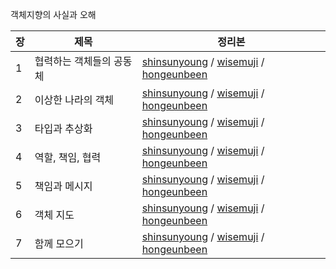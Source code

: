 객체지향의 사실과 오해

| 장   | 제목                     | 정리본                                                       |
| ---- | ------------------------ | ------------------------------------------------------------ |
| 1    | 협력하는 객체들의 공동체 | [shinsunyoung](https://github.com/Coveong/reading-books-for-programmers/blob/main/%EA%B0%9D%EC%B2%B4%EC%A7%80%ED%96%A5%EC%9D%98%20%EC%82%AC%EC%8B%A4%EA%B3%BC%20%EC%98%A4%ED%95%B4/01%EC%9E%A5.%20%ED%98%91%EB%A0%A5%ED%95%98%EB%8A%94%20%EA%B0%9D%EC%B2%B4%EB%93%A4%EC%9D%98%20%EA%B3%B5%EB%8F%99%EC%B2%B4/shinsunyoung.md) / [wisemuji](https://github.com/Coveong/reading-books-for-programmers/blob/main/%EA%B0%9D%EC%B2%B4%EC%A7%80%ED%96%A5%EC%9D%98%20%EC%82%AC%EC%8B%A4%EA%B3%BC%20%EC%98%A4%ED%95%B4/01%EC%9E%A5.%20%ED%98%91%EB%A0%A5%ED%95%98%EB%8A%94%20%EA%B0%9D%EC%B2%B4%EB%93%A4%EC%9D%98%20%EA%B3%B5%EB%8F%99%EC%B2%B4/wisemuji.md) / [hongeunbeen](https://github.com/Coveong/reading-books-for-programmers/blob/main/%EA%B0%9D%EC%B2%B4%EC%A7%80%ED%96%A5%EC%9D%98%20%EC%82%AC%EC%8B%A4%EA%B3%BC%20%EC%98%A4%ED%95%B4/01%EC%9E%A5.%20%ED%98%91%EB%A0%A5%ED%95%98%EB%8A%94%20%EA%B0%9D%EC%B2%B4%EB%93%A4%EC%9D%98%20%EA%B3%B5%EB%8F%99%EC%B2%B4/hongeunbeen.md) |
| 2    | 이상한 나라의 객체       | [shinsunyoung](https://github.com/Coveong/reading-books-for-programmers/blob/main/%EA%B0%9D%EC%B2%B4%EC%A7%80%ED%96%A5%EC%9D%98%20%EC%82%AC%EC%8B%A4%EA%B3%BC%20%EC%98%A4%ED%95%B4/02장.%20이상한%20나라의%20객체/shinsunyoung.md) / [wisemuji](https://github.com/Coveong/reading-books-for-programmers/blob/main/%EA%B0%9D%EC%B2%B4%EC%A7%80%ED%96%A5%EC%9D%98%20%EC%82%AC%EC%8B%A4%EA%B3%BC%20%EC%98%A4%ED%95%B4/02장.%20이상한%20나라의%20객체/wisemuji.md) / [hongeunbeen](https://github.com/Coveong/reading-books-for-programmers/blob/main/%EA%B0%9D%EC%B2%B4%EC%A7%80%ED%96%A5%EC%9D%98%20%EC%82%AC%EC%8B%A4%EA%B3%BC%20%EC%98%A4%ED%95%B4/02장.%20이상한%20나라의%20객체/hongeunbeen.md) |
| 3    | 타입과 추상화            | [shinsunyoung](https://github.com/Coveong/reading-books-for-programmers/blob/main/%EA%B0%9D%EC%B2%B4%EC%A7%80%ED%96%A5%EC%9D%98%20%EC%82%AC%EC%8B%A4%EA%B3%BC%20%EC%98%A4%ED%95%B4/03장.%20타입과%20추상화/shinsunyoung.md) / [wisemuji](https://github.com/Coveong/reading-books-for-programmers/blob/main/%EA%B0%9D%EC%B2%B4%EC%A7%80%ED%96%A5%EC%9D%98%20%EC%82%AC%EC%8B%A4%EA%B3%BC%20%EC%98%A4%ED%95%B4/03장.%20타입과%20추상화/wisemuji.md) / [hongeunbeen](https://github.com/Coveong/reading-books-for-programmers/blob/main/%EA%B0%9D%EC%B2%B4%EC%A7%80%ED%96%A5%EC%9D%98%20%EC%82%AC%EC%8B%A4%EA%B3%BC%20%EC%98%A4%ED%95%B4/03장.%20타입과%20추상화/hongeunbeen.md) |
| 4    | 역할, 책임, 협력         | [shinsunyoung](https://github.com/Coveong/reading-books-for-programmers/blob/main/%EA%B0%9D%EC%B2%B4%EC%A7%80%ED%96%A5%EC%9D%98%20%EC%82%AC%EC%8B%A4%EA%B3%BC%20%EC%98%A4%ED%95%B4/04장.%20역할%2C%20책임%2C%20협력/shinsunyoung.md) / [wisemuji](https://github.com/Coveong/reading-books-for-programmers/blob/main/%EA%B0%9D%EC%B2%B4%EC%A7%80%ED%96%A5%EC%9D%98%20%EC%82%AC%EC%8B%A4%EA%B3%BC%20%EC%98%A4%ED%95%B4/04장.%20역할%2C%20책임%2C%20협력/wisemuji.md) / [hongeunbeen](https://github.com/Coveong/reading-books-for-programmers/blob/main/%EA%B0%9D%EC%B2%B4%EC%A7%80%ED%96%A5%EC%9D%98%20%EC%82%AC%EC%8B%A4%EA%B3%BC%20%EC%98%A4%ED%95%B4/04장.%20역할%2C%20책임%2C%20협력/hongeunbeen.md) |
| 5    | 책임과 메시지            | [shinsunyoung](https://github.com/Coveong/reading-books-for-programmers/blob/main/%EA%B0%9D%EC%B2%B4%EC%A7%80%ED%96%A5%EC%9D%98%20%EC%82%AC%EC%8B%A4%EA%B3%BC%20%EC%98%A4%ED%95%B4/05장.%20책임과%20메시지/shinsunyoung.md) / [wisemuji](https://github.com/Coveong/reading-books-for-programmers/blob/main/%EA%B0%9D%EC%B2%B4%EC%A7%80%ED%96%A5%EC%9D%98%20%EC%82%AC%EC%8B%A4%EA%B3%BC%20%EC%98%A4%ED%95%B4/05장.%20책임과%20메시지/wisemuji.md) / [hongeunbeen](https://github.com/Coveong/reading-books-for-programmers/blob/main/%EA%B0%9D%EC%B2%B4%EC%A7%80%ED%96%A5%EC%9D%98%20%EC%82%AC%EC%8B%A4%EA%B3%BC%20%EC%98%A4%ED%95%B4/05장.%20책임과%20메시지/hongeunbeen.md) |
| 6    | 객체 지도                | [shinsunyoung](https://github.com/Coveong/reading-books-for-programmers/blob/main/%EA%B0%9D%EC%B2%B4%EC%A7%80%ED%96%A5%EC%9D%98%20%EC%82%AC%EC%8B%A4%EA%B3%BC%20%EC%98%A4%ED%95%B4/06장.%20객체%20지도/shinsunyoung.md) / [wisemuji](https://github.com/Coveong/reading-books-for-programmers/blob/main/%EA%B0%9D%EC%B2%B4%EC%A7%80%ED%96%A5%EC%9D%98%20%EC%82%AC%EC%8B%A4%EA%B3%BC%20%EC%98%A4%ED%95%B4/06장.%20객체%20지도/wisemuji.md) / [hongeunbeen](https://github.com/Coveong/reading-books-for-programmers/blob/main/%EA%B0%9D%EC%B2%B4%EC%A7%80%ED%96%A5%EC%9D%98%20%EC%82%AC%EC%8B%A4%EA%B3%BC%20%EC%98%A4%ED%95%B4/06장.%20객체%20지도/hongeunbeen.md) |
| 7    | 함께 모으기              | [shinsunyoung](https://github.com/Coveong/reading-books-for-programmers/blob/main/%EA%B0%9D%EC%B2%B4%EC%A7%80%ED%96%A5%EC%9D%98%20%EC%82%AC%EC%8B%A4%EA%B3%BC%20%EC%98%A4%ED%95%B4/07장.%20함께%20모으기/shinsunyoung.md) / [wisemuji](https://github.com/Coveong/reading-books-for-programmers/blob/main/%EA%B0%9D%EC%B2%B4%EC%A7%80%ED%96%A5%EC%9D%98%20%EC%82%AC%EC%8B%A4%EA%B3%BC%20%EC%98%A4%ED%95%B4/07장.%20함께%20모으기/wisemuji.md) / [hongeunbeen](https://github.com/Coveong/reading-books-for-programmers/blob/main/%EA%B0%9D%EC%B2%B4%EC%A7%80%ED%96%A5%EC%9D%98%20%EC%82%AC%EC%8B%A4%EA%B3%BC%20%EC%98%A4%ED%95%B4/07장.%20함께%20모으기/hongeunbeen.md) |

